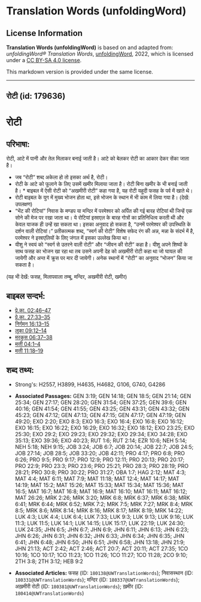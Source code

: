 # Translation Words (unfoldingWord)

## License Information

**Translation Words (unfoldingWord)** is based on and adapted from: _unfoldingWord® Translation Words_, [unfoldingWord](https://unfoldingword.org/utw), 2022, which is licensed under a [CC BY-SA 4.0 license](https://creativecommons.org/licenses/by-sa/4.0/legalcode.en).

This markdown version is provided under the same license.



--------------------------------

## रोटी (id: 179636)

रोटी
====

परिभाषा:
--------

रोटी, आटे में पानी और तेल मिलाकर बनाई जाती है। आटे को बेलकर रोटी का आकार देकर सेंका जाता है।

* जब “रोटी” शब्द अकेला हो तो इसका अर्थ है, रोटी।
* रोटी के आटे को फूलाने के लिए उसमें खमीर मिलाया जाता है। रोटी बिना खमीर के भी बनाई जाती है। \* बाइबल में ऐसी रोटी को “अखमीरी रोटी” कहा गया है, यह रोटी यहूदी फसह के पर्व में खाते थे।
* रोटी बाइबल के युग में मुख्य भोजन होता था, इसे भोजन के स्थान में भी काम में लिया गया है। (देखें: उपलक्षण)
* “भेंट की रोटियां” निवास के मण्डप या मन्दिर में परमेश्वर को अर्पित की गई बारह रोटियां थी जिन्हें एक सोने की मेज पर रखा जाता था। ये रोटियां इस्राएल के बारह गोत्रों का प्रतिनिधित्व करती थी और केवल याजक ही उन्हें खा सकता था। इसका अनुवाद हो सकता है, “उनमें परमेश्वर की उपस्थिति के दर्शन वाली रोटियां।” प्रतीकात्मक शब्द, “स्वर्ग की रोटी” विशेष सफेद रंग की अन्न, मन्ना के संदर्भ में है, परमेश्वर ने इस्राएलियों के लिए जंगल में इसका उल्लेख किया था।
* यीशु ने स्वयं को “स्वर्ग से उतरने वाली रोटी” और “जीवन की रोटी” कहा है। यीशु अपने शिष्यों के साथ फसह का भोजन खा रहा था तब उसने अपनी देह को अखमीरी रोटी कहा था जो घायल की जायेगी और अन्त में क्रूस पर मार दी जायेगी। अनेक स्थानों में “रोटी” का अनुवाद “भोजन” किया जा सकता है।

(यह भी देखें: फसह, मिलापवाला तम्बू, मन्दिर, अखमीरी रोटी, खमीर)

बाइबल सन्दर्भ:
--------------

* [प्रे.का. 02:46–47](https://ref.ly/Acts2:46-Acts2:47)
* [प्रे.का. 27:33–35](https://ref.ly/Acts27:33-Acts27:35)
* [निर्गमन 16:13–15](https://ref.ly/Exod16:13-Exod16:15)
* [लूका 09:12–14](https://ref.ly/Luke9:12-Luke9:14)
* [मरकुस 06:37–38](https://ref.ly/Mark6:37-Mark6:38)
* [मत्ती 04:1–4](https://ref.ly/Matt4:1-Matt4:4)
* [मत्ती 11:18–19](https://ref.ly/Matt11:18-Matt11:19)

शब्द तथ्य:
----------

* Strong's: H2557, H3899, H4635, H4682, G106, G740, G4286

* **Associated Passages:** GEN 3:19; GEN 14:18; GEN 18:5; GEN 21:14; GEN 25:34; GEN 27:17; GEN 28:20; GEN 31:54; GEN 37:25; GEN 39:6; GEN 40:16; GEN 41:54; GEN 41:55; GEN 43:25; GEN 43:31; GEN 43:32; GEN 45:23; GEN 47:12; GEN 47:13; GEN 47:15; GEN 47:17; GEN 47:19; GEN 49:20; EXO 2:20; EXO 8:3; EXO 16:3; EXO 16:4; EXO 16:8; EXO 16:12; EXO 16:15; EXO 16:22; EXO 16:29; EXO 16:32; EXO 18:12; EXO 23:25; EXO 25:30; EXO 29:2; EXO 29:23; EXO 29:32; EXO 29:34; EXO 34:28; EXO 35:13; EXO 39:36; EXO 40:23; RUT 1:6; RUT 2:14; EZR 10:6; NEH 5:14; NEH 5:18; NEH 9:15; JOB 3:24; JOB 6:7; JOB 20:14; JOB 22:7; JOB 24:5; JOB 27:14; JOB 28:5; JOB 33:20; JOB 42:11; PRO 4:17; PRO 6:8; PRO 6:26; PRO 9:5; PRO 9:17; PRO 12:9; PRO 12:11; PRO 20:13; PRO 20:17; PRO 22:9; PRO 23:3; PRO 23:6; PRO 25:21; PRO 28:3; PRO 28:19; PRO 28:21; PRO 30:8; PRO 30:22; PRO 31:27; OBA 1:7; HAG 2:12; MAT 4:3; MAT 4:4; MAT 6:11; MAT 7:9; MAT 11:18; MAT 12:4; MAT 14:17; MAT 14:19; MAT 15:2; MAT 15:26; MAT 15:33; MAT 15:34; MAT 15:36; MAT 16:5; MAT 16:7; MAT 16:8; MAT 16:9; MAT 16:10; MAT 16:11; MAT 16:12; MAT 26:26; MRK 2:26; MRK 3:20; MRK 6:8; MRK 6:37; MRK 6:38; MRK 6:41; MRK 6:44; MRK 6:52; MRK 7:2; MRK 7:5; MRK 7:27; MRK 8:4; MRK 8:5; MRK 8:6; MRK 8:14; MRK 8:16; MRK 8:17; MRK 8:19; MRK 14:22; LUK 4:3; LUK 4:4; LUK 6:4; LUK 7:33; LUK 9:3; LUK 9:13; LUK 9:16; LUK 11:3; LUK 11:5; LUK 14:1; LUK 14:15; LUK 15:17; LUK 22:19; LUK 24:30; LUK 24:35; JHN 6:5; JHN 6:7; JHN 6:9; JHN 6:11; JHN 6:13; JHN 6:23; JHN 6:26; JHN 6:31; JHN 6:32; JHN 6:33; JHN 6:34; JHN 6:35; JHN 6:41; JHN 6:48; JHN 6:50; JHN 6:51; JHN 6:58; JHN 13:18; JHN 21:9; JHN 21:13; ACT 2:42; ACT 2:46; ACT 20:7; ACT 20:11; ACT 27:35; 1CO 10:16; 1CO 10:17; 1CO 11:23; 1CO 11:26; 1CO 11:27; 1CO 11:28; 2CO 9:10; 2TH 3:8; 2TH 3:12; HEB 9:2
* **Associated Articles:** फसह (ID: `180138@UWTranslationWords`); निवासस्थान (ID: `180331@UWTranslationWords`); मन्दिर (ID: `180337@UWTranslationWords`); अख़मीरी रोटी (ID: `180381@UWTranslationWords`); ख़मीर (ID: `180414@UWTranslationWords`)

